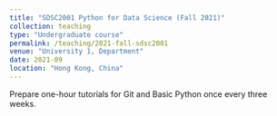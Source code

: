 ```yaml
---
title: "SDSC2001 Python for Data Science (Fall 2021)"
collection: teaching
type: "Undergraduate course"
permalink: /teaching/2021-fall-sdsc2001
venue: "University 1, Department"
date: 2021-09
location: "Hong Kong, China"
---
```

Prepare one-hour tutorials for Git and Basic Python once every three weeks.
